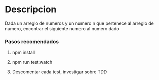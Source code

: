 # Descripcion

Dada un arreglo de numeros y un numero n que pertenece al arreglo de numero, encontrar el siguiente numero al numero dado

### Pasos recomendados

1. npm install

2. npm run test:watch

3. Descomentar cada test, investigar sobre TDD
